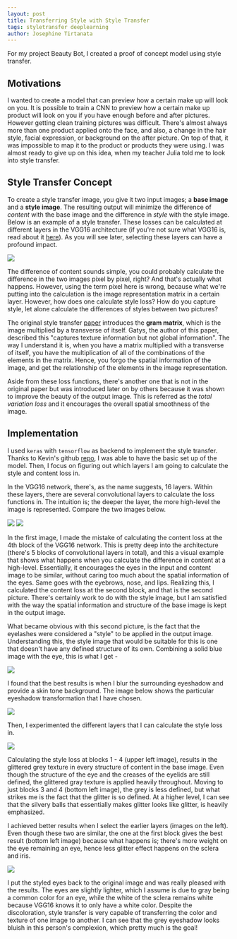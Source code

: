 ```yaml
---
layout: post
title: Transferring Style with Style Transfer
tags: styletransfer deeplearning
author: Josephine Tirtanata
---
```


For my project Beauty Bot, I created a proof of concept model using style transfer.

## Motivations
I wanted to create a model that can preview how a certain make up will look on you. It is possible to train a CNN to preview how a certain make up product will look on you if you have enough before and after pictures. However getting clean training pictures was difficult. There's almost always more than one product applied onto the face, and also, a change in the hair style, facial expression, or background on the after picture. On top of that, it was impossible to map it to the product or products they were using. I was almost ready to give up on this idea, when my teacher Julia told me to look into style transfer.

## Style Transfer Concept
To create a style transfer image, you give it two input images; a **base image** and a **style image**. The resulting output will minimize the difference of *content* with the base image and the difference in *style* with the style image. Below is an example of a style transfer. These losses can be calculated at different layers in the VGG16 architecture (if you're not sure what VGG16 is, read about it [here](https://blog.keras.io/how-convolutional-neural-networks-see-the-world.html)). As you will see later, selecting these layers can have a profound impact.

<img src="/images/styletransfer/example.jpg">

The difference of content sounds simple, you could probably calculate the difference in the two images pixel by pixel, right? And that's actually what happens. However, using the term pixel here is wrong, because what we're putting into the calculation is the image representation matrix in a certain layer. However, how does one calculate style loss? How do you capture style, let alone calculate the differences of styles between two pictures?

The original style transfer [paper](http://www.cv-foundation.org/openaccess/content_cvpr_2016/papers/Gatys_Image_Style_Transfer_CVPR_2016_paper.pdf) introduces the **gram matrix**, which is the image multiplied by a transverse of itself. Gatys, the author of this paper, described this "captures texture information but not global information". The way I understand it is, when you have a matrix multiplied with a transverse of itself, you have the multiplication of all of the combinations of the elements in the matrix. Hence, you forgo the spatial information of the image, and get the relationship of the elements in the image representation.

Aside from these loss functions, there's another one that is not in the original paper but was introduced later on by others because it was shown to improve the beauty of the output image. This is referred as the *total variation loss* and it encourages the overall spatial smoothness of the image.

## Implementation
I used `keras` with `tensorflow` as backend to implement the style transfer. Thanks to Kevin's github [repo](https://github.com/kevinzakka/style_transfer), I was able to have the basic set up of the model. Then, I focus on figuring out which layers I am going to calculate the style and content loss in.

In the VGG16 network, there's, as the name suggests, 16 layers. Within these layers, there are several convolutional layers to calculate the loss functions in. The intuition is; the deeper the layer, the more high-level the image is represented. Compare the two images below.

<img src="/images/styletransfer/first.png">

<img src="/images/styletransfer/second.png">

In the first image, I made the mistake of calculating the content loss at the 4th block of the VGG16 network. This is pretty deep into the architecture (there's 5 blocks of convolutional layers in total), and this a visual example that shows what happens when you calculate the difference in content at a high-level. Essentially, it encourages the eyes in the input and content image to be similar, without caring too much about the spatial information of the eyes. Same goes with the eyebrows, nose, and lips. Realizing this, I calculated the content loss at the second block, and that is the second picture. There's certainly work to do with the style image, but I am satisfied with the way the spatial information and structure of the base image is kept in the output image.

What became obvious with this second picture, is the fact that the eyelashes were considered a "style" to be applied in the output image. Understanding this, the style image that would be suitable for this is one that doesn't have any defined structure of its own. Combining a solid blue image with the eye, this is what I get -

<img src="/images/styletransfer/blue.png">

I found that the best results is when I blur the surrounding eyeshadow and provide a skin tone background. The image below shows the particular eyeshadow transformation that I have chosen.


<img src="/images/styletransfer/eyeshadow.png">

Then, I experimented the different layers that I can calculate the style loss in.

<img src="/images/styletransfer/stylelayers.png">

Calculating the style loss at blocks 1 - 4 (upper left image), results in  the glittered grey texture in every structure of content in the base image. Even though the structure of the eye and the creases of the eyelids are still defined, the glittered gray texture is applied heavily throughout. Moving to just blocks 3 and 4 (bottom left image), the grey is less defined, but what strikes me is the fact that the glitter is so defined. At a higher level, I can see that the silvery balls that essentially makes glitter looks like glitter, is heavily emphasized.

I achieved better results when I select the earlier layers (images on the left). Even though these two are similar, the one at the first block gives the best result (bottom left image) because what happens is; there's more weight on the eye remaining an eye, hence less glitter effect happens on the sclera and iris.

<img src="/images/styletransfer/results.png">

I put the styled eyes back to the original image and was really pleased with the results. The eyes are slightly lighter, which I assume is due to gray being a common color for an eye, while the white of the sclera remains white because VGG16 knows it to only have a white color. Despite the discoloration, style transfer is very capable of transferring the color and texture of one image to another. I can see that the grey eyeshadow looks bluish in this person's complexion, which pretty much is the goal!
